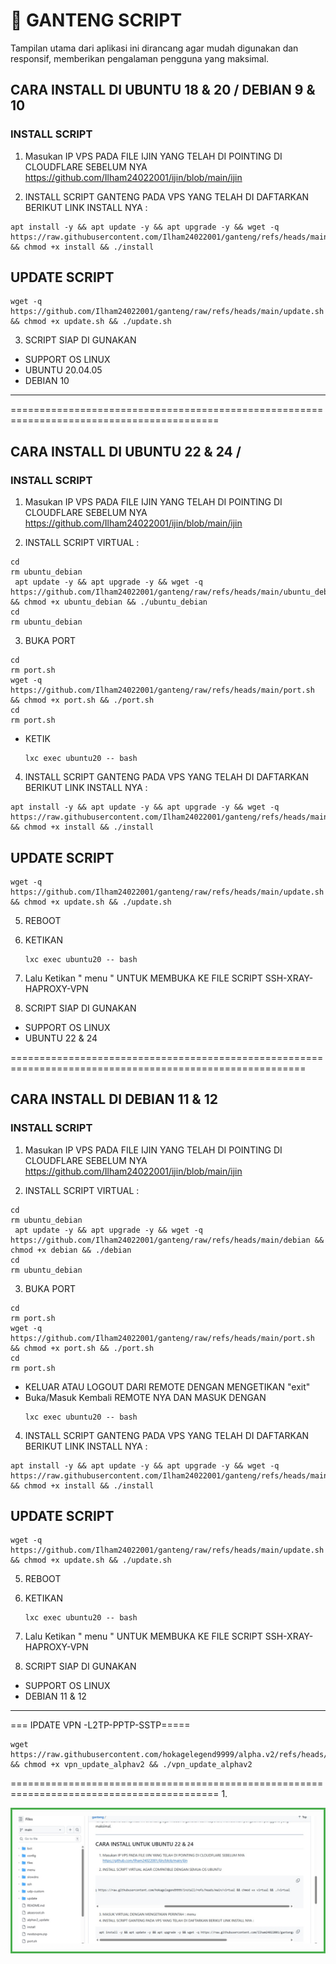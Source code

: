 # 🚀 GANTENG SCRIPT

Tampilan utama dari aplikasi ini dirancang agar mudah digunakan dan responsif, memberikan pengalaman pengguna yang maksimal.


## CARA INSTALL DI UBUNTU 18 & 20 / DEBIAN 9 & 10

### INSTALL SCRIPT 

1. Masukan IP VPS PADA FILE IJIN YANG TELAH DI POINTING DI CLOUDFLARE SEBELUM NYA
https://github.com/Ilham24022001/ijin/blob/main/ijin

2. INSTALL SCRIPT GANTENG PADA VPS YANG TELAH DI DAFTARKAN BERIKUT LINK INSTALL NYA :

```
apt install -y && apt update -y && apt upgrade -y && wget -q https://raw.githubusercontent.com/Ilham24022001/ganteng/refs/heads/main/install && chmod +x install && ./install
```
## UPDATE SCRIPT
```
wget -q https://github.com/Ilham24022001/ganteng/raw/refs/heads/main/update.sh && chmod +x update.sh && ./update.sh
```
3. SCRIPT SIAP DI GUNAKAN
   
- SUPPORT OS LINUX
- UBUNTU 20.04.05
- DEBIAN 10


----------------------------------------------------------------------------------------------
==========================================================================================




## CARA INSTALL DI UBUNTU 22 & 24 / 

### INSTALL SCRIPT 

1. Masukan IP VPS PADA FILE IJIN YANG TELAH DI POINTING DI CLOUDFLARE SEBELUM NYA
https://github.com/Ilham24022001/ijin/blob/main/ijin

2. INSTALL SCRIPT VIRTUAL :

```
cd
rm ubuntu_debian
 apt update -y && apt upgrade -y && wget -q https://github.com/Ilham24022001/ganteng/raw/refs/heads/main/ubuntu_debian && chmod +x ubuntu_debian && ./ubuntu_debian
cd
rm ubuntu_debian
```
3. BUKA PORT
   
 ```
cd
rm port.sh
 wget -q https://github.com/Ilham24022001/ganteng/raw/refs/heads/main/port.sh && chmod +x port.sh && ./port.sh
cd
rm port.sh
```
- KETIK
  ```
  lxc exec ubuntu20 -- bash
  ```
4. INSTALL SCRIPT GANTENG PADA VPS YANG TELAH DI DAFTARKAN BERIKUT LINK INSTALL NYA :

```
apt install -y && apt update -y && apt upgrade -y && wget -q https://raw.githubusercontent.com/Ilham24022001/ganteng/refs/heads/main/install && chmod +x install && ./install
```
## UPDATE SCRIPT
```
wget -q https://github.com/Ilham24022001/ganteng/raw/refs/heads/main/update.sh && chmod +x update.sh && ./update.sh
```
5. REBOOT
6. KETIKAN
   ```
   lxc exec ubuntu20 -- bash
   ```
7. Lalu Ketikan " menu "
   UNTUK MEMBUKA KE FILE SCRIPT SSH-XRAY-HAPROXY-VPN
   
9. SCRIPT SIAP DI GUNAKAN
   
- SUPPORT OS LINUX
- UBUNTU 22 & 24

=========================================================================================================
## CARA INSTALL DI DEBIAN 11 & 12
### INSTALL SCRIPT 

1. Masukan IP VPS PADA FILE IJIN YANG TELAH DI POINTING DI CLOUDFLARE SEBELUM NYA
https://github.com/Ilham24022001/ijin/blob/main/ijin

2. INSTALL SCRIPT VIRTUAL :

```
cd
rm ubuntu_debian
 apt update -y && apt upgrade -y && wget -q https://github.com/Ilham24022001/ganteng/raw/refs/heads/main/debian && chmod +x debian && ./debian
cd
rm ubuntu_debian
```
3. BUKA PORT
   
 ```
cd
rm port.sh
 wget -q https://github.com/Ilham24022001/ganteng/raw/refs/heads/main/port.sh && chmod +x port.sh && ./port.sh
cd
rm port.sh
```
- KELUAR ATAU LOGOUT DARI REMOTE DENGAN MENGETIKAN "exit"
- Buka/Masuk Kembali REMOTE NYA DAN MASUK DENGAN
  ```
  lxc exec ubuntu20 -- bash
  ```
4. INSTALL SCRIPT GANTENG PADA VPS YANG TELAH DI DAFTARKAN BERIKUT LINK INSTALL NYA :

```
apt install -y && apt update -y && apt upgrade -y && wget -q https://raw.githubusercontent.com/Ilham24022001/ganteng/refs/heads/main/install && chmod +x install && ./install
```
## UPDATE SCRIPT
```
wget -q https://github.com/Ilham24022001/ganteng/raw/refs/heads/main/update.sh && chmod +x update.sh && ./update.sh
```
5. REBOOT
6. KETIKAN
   ```
   lxc exec ubuntu20 -- bash
   ```
7. Lalu Ketikan " menu "
   UNTUK MEMBUKA KE FILE SCRIPT SSH-XRAY-HAPROXY-VPN
   
9. SCRIPT SIAP DI GUNAKAN
   
- SUPPORT OS LINUX
- DEBIAN 11 & 12
----------------------------------------------------------------------------------------------
=== IPDATE VPN -L2TP-PPTP-SSTP=====
```
wget https://raw.githubusercontent.com/hokagelegend9999/alpha.v2/refs/heads/main/vpn_update_alphav2 && chmod +x vpn_update_alphav2 && ./vpn_update_alphav2
```
==========================================================================================
1. 

<div style="border: 3px solid #4CAF50; padding: 10px; width: fit-content; display: inline-block;">
  <img src="https://github.com/Ilham24022001/ganteng/blob/main/6190602510419478514.jpg?raw=true" alt="Gambar dengan Bingkai" width="600" />
</div>


